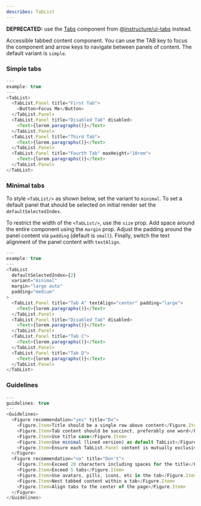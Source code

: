 ```yaml
---
describes: TabList
---
```


**DEPRECATED:** use the [Tabs](#Tabs) component from [@instructure/ui-tabs](#ui-tabs) instead.

Accessible tabbed content component. You can use the TAB key to focus the component and
arrow keys to navigate between panels of content. The default variant is `simple`.

### Simple tabs

```js
---
example: true
---
<TabList>
  <TabList.Panel title="First Tab">
    <Button>Focus Me</Button>
  </TabList.Panel>
  <TabList.Panel title="Disabled Tab" disabled>
    <Text>{lorem.paragraphs()}</Text>
  </TabList.Panel>
  <TabList.Panel title="Third Tab">
    <Text>{lorem.paragraphs()}</Text>
  </TabList.Panel>
  <TabList.Panel title="Fourth Tab" maxHeight="10rem">
    <Text>{lorem.paragraphs()}</Text>
  </TabList.Panel>
</TabList>
```

### Minimal tabs

To style `<TabList/>` as shown below, set the variant to `minimal`. To set a default panel that should be selected on initial render set the `defaultSelectedIndex`.

To restrict the width of the `<TabList/>`, use the `size` prop. Add space around
the entire component using the `margin` prop. Adjust the padding around the
panel content via `padding` (default is `small`). Finally, switch the
text alignment of the panel content with `textAlign`.

```js
---
example: true
---
<TabList
  defaultSelectedIndex={2}
  variant="minimal"
  margin="large auto"
  padding="medium"
>
  <TabList.Panel title="Tab A" textAlign="center" padding="large">
    <Text>{lorem.paragraphs()}</Text>
  </TabList.Panel>
  <TabList.Panel title="Disabled Tab" disabled>
    <Text>{lorem.paragraphs()}</Text>
  </TabList.Panel>
  <TabList.Panel title="Tab C">
    <Text>{lorem.paragraphs()}</Text>
  </TabList.Panel>
  <TabList.Panel title="Tab D">
    <Text>{lorem.paragraphs()}</Text>
  </TabList.Panel>
</TabList>
```
### Guidelines

```js
---
guidelines: true
---
<Guidelines>
  <Figure recommendation="yes" title="Do">
    <Figure.Item>Title should be a single row above content</Figure.Item>
    <Figure.Item>Tab content should be succinct, preferably one word</Figure.Item>
    <Figure.Item>Use title case</Figure.Item>
    <Figure.Item>Use minimal (lined version) as default TabList</Figure.Item> 
    <Figure.Item>Ensure each TabList.Panel content is mutually exclusive of the others’</Figure.Item>
  </Figure>
  <Figure recommendation="no" title="Don't">
    <Figure.Item>Exceed 20 characters including spaces for the title</Figure.Item>
    <Figure.Item>Exceed 5 tabs</Figure.Item>
    <Figure.Item>Use avatars, pills, icons, etc in the tab</Figure.Item>
    <Figure.Item>Nest tabbed content within a tab</Figure.Item>
    <Figure.Item>Align tabs to the center of the page</Figure.Item>
  </Figure>
</Guidelines>
```

